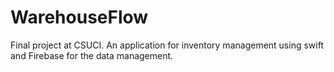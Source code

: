# WarehouseFlow

Final project at CSUCI. An application for inventory management using swift and Firebase for the data management. 